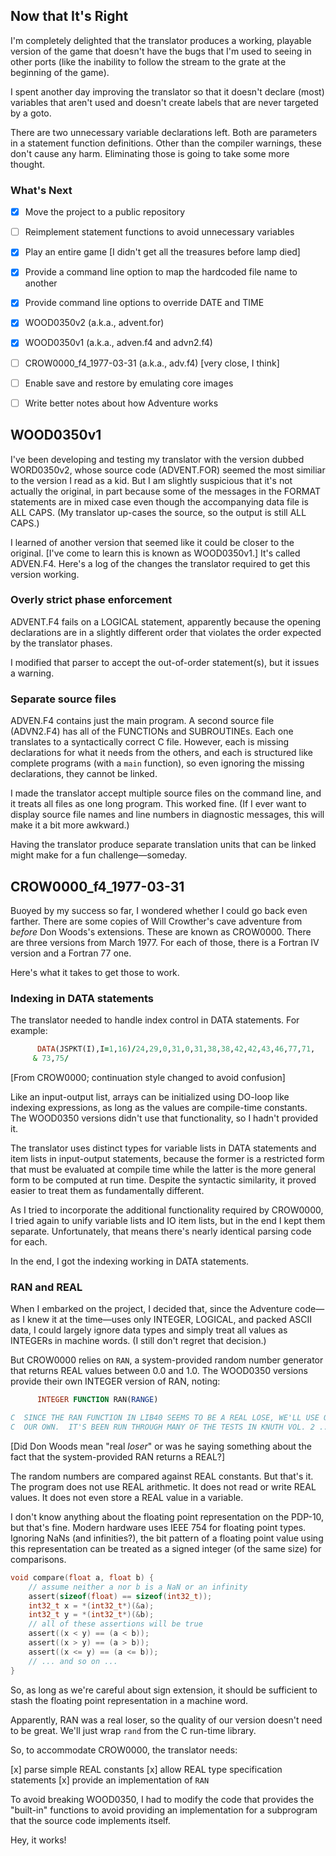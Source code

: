 ## Now that It's Right

I'm completely delighted that the translator produces a working, playable version of the game that doesn't have the bugs that I'm used to seeing in other ports (like the inability to follow the stream to the grate at the beginning of the game).

I spent another day improving the translator so that it doesn't declare (most) variables that aren't used and doesn't create labels that are never targeted by a goto.

There are two unnecessary variable declarations left.  Both are parameters in a statement function definitions.  Other than the compiler warnings, these don't cause any harm.  Eliminating those is going to take some more thought.

### What's Next

- [x] Move the project to a public repository
- [ ] Reimplement statement functions to avoid unnecessary variables
- [x] Play an entire game [I didn't get all the treasures before lamp died]
- [x] Provide a command line option to map the hardcoded file name to another
- [x] Provide command line options to override DATE and TIME
- [x] WOOD0350v2 (a.k.a., advent.for)
- [x] WOOD0350v1 (a.k.a., adven.f4 and advn2.f4)
- [ ] CROW0000_f4_1977-03-31 (a.k.a., adv.f4) [very close, I think]
- [ ] Enable save and restore by emulating core images
- [ ] Write better notes about how Adventure works


## WOOD0350v1

I've been developing and testing my translator with the version dubbed WORD0350v2, whose source code (ADVENT.FOR) seemed the most similiar to the version I read as a kid.  But I am slightly suspicious that it's not actually the original, in part because some of the messages in the FORMAT statements are in mixed case even though the accompanying data file is ALL CAPS.  (My translator up-cases the source, so the output is still ALL CAPS.)

I learned of another version that seemed like it could be closer to the original.  [I've come to learn this is known as WOOD0350v1.]  It's called ADVEN.F4.  Here's a log of the changes the translator required to get this version working.

### Overly strict phase enforcement

ADVENT.F4 fails on a LOGICAL statement, apparently because the opening declarations are in a slightly different order that violates the order expected by the translator phases.

I modified that parser to accept the out-of-order statement(s), but it issues a warning.

### Separate source files

ADVEN.F4 contains just the main program.  A second source file (ADVN2.F4) has all of the FUNCTIONs and SUBROUTINEs.  Each one translates to a syntactically correct C file.  However, each is missing declarations for what it needs from the others, and each is structured like complete programs (with a `main` function), so even ignoring the missing declarations, they cannot be linked.

I made the translator accept multiple source files on the command line, and it treats all files as one long program.  This worked fine.  (If I ever want to display source file names and line numbers in diagnostic messages, this will make it a bit more awkward.)

Having the translator produce separate translation units that can be linked might make for a fun challenge&mdash;someday.

## CROW0000_f4_1977-03-31

Buoyed by my success so far, I wondered whether I could go back even farther.  There are some copies of Will Crowther's cave adventure from _before_ Don Woods's extensions.  These are known as CROW0000.  There are three versions from March 1977.  For each of those, there is a Fortran IV version and a Fortran 77 one.

Here's what it takes to get those to work.

### Indexing in DATA statements

The translator needed to handle index control in DATA statements.  For example:

```fortran
      DATA(JSPKT(I),I=1,16)/24,29,0,31,0,31,38,38,42,42,43,46,77,71,
     & 73,75/
```
[From CROW0000; continuation style changed to avoid confusion]

Like an input-output list, arrays can be initialized using DO-loop like indexing expressions, as long as the values are compile-time constants.  The WOOD0350 versions didn't use that functionality, so I hadn't provided it.

The translator uses distinct types for variable lists in DATA statements and item lists in input-output statements, because the former is a restricted form that must be evaluated at compile time while the latter is the more general form to be computed at run time.  Despite the syntactic similarity, it proved easier to treat them as fundamentally different.

As I tried to incorporate the additional functionality required by CROW0000, I tried again to unify variable lists and IO item lists, but in the end I kept them separate.  Unfortunately, that means there's nearly identical parsing code for each.

In the end, I got the indexing working in DATA statements.

### RAN and REAL

When I embarked on the project, I decided that, since the Adventure code&mdash;as I knew it at the time&mdash;uses only INTEGER, LOGICAL, and packed ASCII data, I could largely ignore data types and simply treat all values as INTEGERs in machine words.  (I still don't regret that decision.)

But CROW0000 relies on `RAN`, a system-provided random number generator that returns REAL values between 0.0 and 1.0.  The WOOD0350 versions provide their own INTEGER version of RAN, noting: 

```fortran
      INTEGER FUNCTION RAN(RANGE)

C  SINCE THE RAN FUNCTION IN LIB40 SEEMS TO BE A REAL LOSE, WE'LL USE ONE OF
C  OUR OWN.  IT'S BEEN RUN THROUGH MANY OF THE TESTS IN KNUTH VOL. 2 ...
```
[Did Don Woods mean "real _loser_" or was he saying something about the fact that the system-provided RAN returns a REAL?]

The random numbers are compared against REAL constants.  But that's it.  The program does not use REAL arithmetic.  It does not read or write REAL values.  It does not even store a REAL value in a variable.

I don't know anything about the floating point representation on the PDP-10, but that's fine.  Modern hardware uses IEEE 754 for floating point types.  Ignoring NaNs (and infinities?), the bit pattern of a floating point value using this representation can be treated as a signed integer (of the same size) for comparisons.

```c
void compare(float a, float b) {
    // assume neither a nor b is a NaN or an infinity
    assert(sizeof(float) == sizeof(int32_t));
    int32_t x = *(int32_t*)(&a);
    int32_t y = *(int32_t*)(&b);
    // all of these assertions will be true
    assert((x < y) == (a < b));
    assert((x > y) == (a > b));
    assert((x <= y) == (a <= b));
    // ... and so on ...
}
```

So, as long as we're careful about sign extension, it should be sufficient to stash the floating point representation in a machine word.

Apparently, RAN was a real loser, so the quality of our version doesn't need to be great.  We'll just wrap `rand` from the C run-time library.

So, to accommodate CROW0000, the translator needs:

[x] parse simple REAL constants
[x] allow REAL type specification statements
[x] provide an implementation of `RAN`

To avoid breaking WOOD0350, I had to modify the code that provides the "built-in" functions to avoid providing an implementation for a subprogram that the source code implements itself.

Hey, it works!

